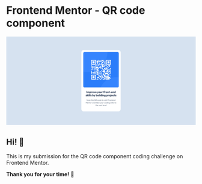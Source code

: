 # Frontend Mentor - QR code component

![Design preview for the QR code component coding challenge](./preview.jpg)

## Hi! 👋

This is my submission for the QR code component coding challenge on Frontend Mentor.

**Thank you for your time!** 🚀
